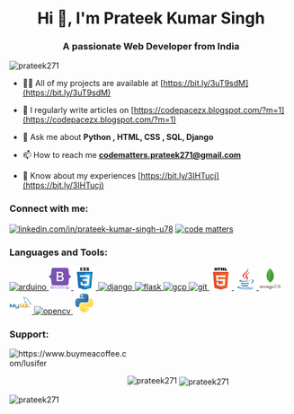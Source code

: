 <h1 align="center">Hi 👋, I'm Prateek Kumar Singh</h1>
<h3 align="center">A passionate Web Developer from India</h3>

<p align="left"> <img src="https://komarev.com/ghpvc/?username=prateek271&label=Profile%20views&color=0e75b6&style=flat" alt="prateek271" /> </p>

- 👨‍💻 All of my projects are available at [https://bit.ly/3uT9sdM](https://bit.ly/3uT9sdM)

- 📝 I regularly write articles on [https://codepacezx.blogspot.com/?m=1](https://codepacezx.blogspot.com/?m=1)

- 💬 Ask me about **Python , HTML, CSS , SQL, Django**

- 📫 How to reach me **codematters.prateek271@gmail.com**

- 📄 Know about my experiences [https://bit.ly/3IHTucj](https://bit.ly/3IHTucj)

<h3 align="left">Connect with me:</h3>
<p align="left">
<a href="https://linkedin.com/in/linkedin.com/in/prateek-kumar-singh-u78" target="blank"><img align="center" src="https://raw.githubusercontent.com/rahuldkjain/github-profile-readme-generator/master/src/images/icons/Social/linked-in-alt.svg" alt="linkedin.com/in/prateek-kumar-singh-u78" height="30" width="40" /></a>
<a href="https://www.youtube.com/c/code matters" target="blank"><img align="center" src="https://raw.githubusercontent.com/rahuldkjain/github-profile-readme-generator/master/src/images/icons/Social/youtube.svg" alt="code matters" height="30" width="40" /></a>
</p>

<h3 align="left">Languages and Tools:</h3>
<p align="left"> <a href="https://www.arduino.cc/" target="_blank" rel="noreferrer"> <img src="https://cdn.worldvectorlogo.com/logos/arduino-1.svg" alt="arduino" width="40" height="40"/> </a> <a href="https://getbootstrap.com" target="_blank" rel="noreferrer"> <img src="https://raw.githubusercontent.com/devicons/devicon/master/icons/bootstrap/bootstrap-plain-wordmark.svg" alt="bootstrap" width="40" height="40"/> </a> <a href="https://www.w3schools.com/css/" target="_blank" rel="noreferrer"> <img src="https://raw.githubusercontent.com/devicons/devicon/master/icons/css3/css3-original-wordmark.svg" alt="css3" width="40" height="40"/> </a> <a href="https://www.djangoproject.com/" target="_blank" rel="noreferrer"> <img src="https://cdn.worldvectorlogo.com/logos/django.svg" alt="django" width="40" height="40"/> </a> <a href="https://flask.palletsprojects.com/" target="_blank" rel="noreferrer"> <img src="https://www.vectorlogo.zone/logos/pocoo_flask/pocoo_flask-icon.svg" alt="flask" width="40" height="40"/> </a> <a href="https://cloud.google.com" target="_blank" rel="noreferrer"> <img src="https://www.vectorlogo.zone/logos/google_cloud/google_cloud-icon.svg" alt="gcp" width="40" height="40"/> </a> <a href="https://git-scm.com/" target="_blank" rel="noreferrer"> <img src="https://www.vectorlogo.zone/logos/git-scm/git-scm-icon.svg" alt="git" width="40" height="40"/> </a> <a href="https://www.w3.org/html/" target="_blank" rel="noreferrer"> <img src="https://raw.githubusercontent.com/devicons/devicon/master/icons/html5/html5-original-wordmark.svg" alt="html5" width="40" height="40"/> </a> <a href="https://www.java.com" target="_blank" rel="noreferrer"> <img src="https://raw.githubusercontent.com/devicons/devicon/master/icons/java/java-original.svg" alt="java" width="40" height="40"/> </a> <a href="https://www.mongodb.com/" target="_blank" rel="noreferrer"> <img src="https://raw.githubusercontent.com/devicons/devicon/master/icons/mongodb/mongodb-original-wordmark.svg" alt="mongodb" width="40" height="40"/> </a> <a href="https://www.mysql.com/" target="_blank" rel="noreferrer"> <img src="https://raw.githubusercontent.com/devicons/devicon/master/icons/mysql/mysql-original-wordmark.svg" alt="mysql" width="40" height="40"/> </a> <a href="https://opencv.org/" target="_blank" rel="noreferrer"> <img src="https://www.vectorlogo.zone/logos/opencv/opencv-icon.svg" alt="opencv" width="40" height="40"/> </a> <a href="https://www.python.org" target="_blank" rel="noreferrer"> <img src="https://raw.githubusercontent.com/devicons/devicon/master/icons/python/python-original.svg" alt="python" width="40" height="40"/> </a> </p>

<h3 align="left">Support:</h3>
<p><a href="https://www.buymeacoffee.com/https://www.buymeacoffee.com/lusifer"> <img align="left" src="https://cdn.buymeacoffee.com/buttons/v2/default-yellow.png" height="50" width="210" alt="https://www.buymeacoffee.com/lusifer" /></a></p><br><br>

<p><img align="left" src="https://github-readme-stats.vercel.app/api/top-langs?username=prateek271&show_icons=true&locale=en&layout=compact" alt="prateek271" /></p>

<p>&nbsp;<img align="center" src="https://github-readme-stats.vercel.app/api?username=prateek271&show_icons=true&locale=en" alt="prateek271" /></p>

<p><img align="center" src="https://github-readme-streak-stats.herokuapp.com/?user=prateek271&" alt="prateek271" /></p>
